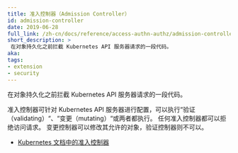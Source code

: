 ```yaml
---
title: 准入控制器（Admission Controller）
id: admission-controller
date: 2019-06-28
full_link: /zh-cn/docs/reference/access-authn-authz/admission-controllers/
short_description: >
 在对象持久化之前拦截 Kubernetes API 服务器请求的一段代码。
aka:
tags:
- extension
- security
---
```


在对象持久化之前拦截 Kubernetes API 服务器请求的一段代码。


准入控制器可针对 Kubernetes API 服务器进行配置，可以执行“验证（validating）“、“变更（mutating）“或两者都执行。
任何准入控制器都可以拒绝访问请求。
变更控制器可以修改其允许的对象，验证控制器则不可以。

* [Kubernetes 文档中的准入控制器](/zh-cn/docs/reference/access-authn-authz/admission-controllers/)
